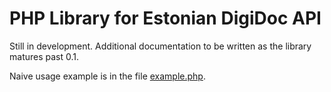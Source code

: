 # PHP Library for Estonian DigiDoc API

Still in development. Additional documentation to be written as the library matures past 0.1.

Naive usage example is in the file [example.php](example.php).

